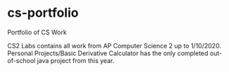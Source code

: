 # cs-portfolio
Portfolio of CS Work

CS2 Labs contains all work from AP Computer Science 2 up to 1/10/2020.
Personal Projects/Basic Derivative Calculator has the only completed out-of-school java project from this year.
